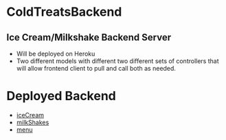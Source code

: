 # ColdTreatsBackend
## Ice Cream/Milkshake Backend Server

- Will be deployed on Heroku 
- Two different models with different two different sets of controllers that will allow frontend client to pull and call both as needed.

# Deployed Backend 
- [iceCream](https://infinite-oasis-13683.herokuapp.com/api/iceCream)
- [milkShakes](https://infinite-oasis-13683.herokuapp.com/api/milkshakes)
- [menu](https://infinite-oasis-13683.herokuapp.com/api/menu)
